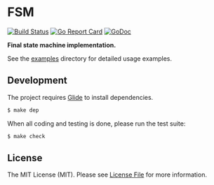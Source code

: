 # FSM

[![Build Status](https://img.shields.io/travis/goph/fsm.svg?style=flat-square)](https://travis-ci.org/goph/fsm)
[![Go Report Card](https://goreportcard.com/badge/github.com/goph/fsm?style=flat-square)](https://goreportcard.com/report/github.com/goph/fsm)
[![GoDoc](http://img.shields.io/badge/godoc-reference-5272B4.svg?style=flat-square)](https://godoc.org/github.com/goph/fsm)

**Final state machine implementation.**

See the [examples](examples/) directory for detailed usage examples.


## Development

The project requires [Glide](https://glide.sh/) to install dependencies.

``` bash
$ make dep
```

When all coding and testing is done, please run the test suite:

``` bash
$ make check
```


## License

The MIT License (MIT). Please see [License File](LICENSE) for more information.
